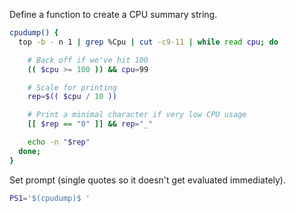 Define a function to create a CPU summary string.

```bash
cpudump() {
  top -b - n 1 | grep %Cpu | cut -c9-11 | while read cpu; do

    # Back off if we've hit 100
    (( $cpu >= 100 )) && cpu=99

    # Scale for printing
    rep=$(( $cpu / 10 ))

    # Print a minimal character if very low CPU usage
    [[ $rep == "0" ]] && rep="_"

    echo -n "$rep"
  done;
}
```

Set prompt (single quotes so it doesn't get evaluated immediately).
```bash
PS1='$(cpudump)$ '
```
